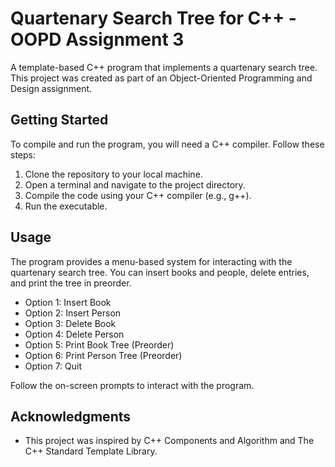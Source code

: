 # Quartenary Search Tree for C++ - OOPD Assignment 3

A template-based C++ program that implements a quartenary search tree. This project was created as part of an Object-Oriented Programming and Design assignment.

## Getting Started

To compile and run the program, you will need a C++ compiler. Follow these steps:

1. Clone the repository to your local machine.
2. Open a terminal and navigate to the project directory.
3. Compile the code using your C++ compiler (e.g., g++).
4. Run the executable.

## Usage

The program provides a menu-based system for interacting with the quartenary search tree. You can insert books and people, delete entries, and print the tree in preorder.

- Option 1: Insert Book
- Option 2: Insert Person
- Option 3: Delete Book
- Option 4: Delete Person
- Option 5: Print Book Tree (Preorder)
- Option 6: Print Person Tree (Preorder)
- Option 7: Quit

Follow the on-screen prompts to interact with the program.

## Acknowledgments

- This project was inspired by C++ Components and Algorithm and 
  The C++ Standard Template Library.

